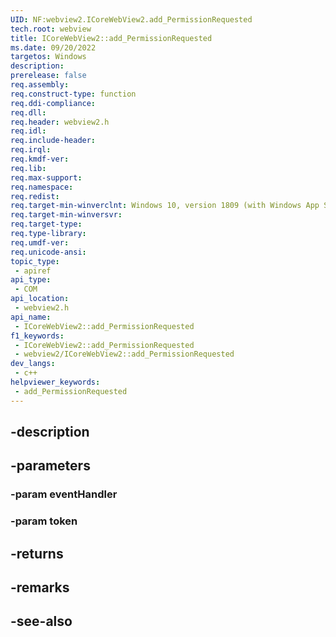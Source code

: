 ```yaml
---
UID: NF:webview2.ICoreWebView2.add_PermissionRequested
tech.root: webview
title: ICoreWebView2::add_PermissionRequested
ms.date: 09/20/2022
targetos: Windows
description: 
prerelease: false
req.assembly: 
req.construct-type: function
req.ddi-compliance: 
req.dll: 
req.header: webview2.h
req.idl: 
req.include-header: 
req.irql: 
req.kmdf-ver: 
req.lib: 
req.max-support: 
req.namespace: 
req.redist: 
req.target-min-winverclnt: Windows 10, version 1809 (with Windows App SDK 1.1 or later)
req.target-min-winversvr: 
req.target-type: 
req.type-library: 
req.umdf-ver: 
req.unicode-ansi: 
topic_type:
 - apiref
api_type:
 - COM
api_location:
 - webview2.h
api_name:
 - ICoreWebView2::add_PermissionRequested
f1_keywords:
 - ICoreWebView2::add_PermissionRequested
 - webview2/ICoreWebView2::add_PermissionRequested
dev_langs:
 - c++
helpviewer_keywords:
 - add_PermissionRequested
---
```


## -description

## -parameters

### -param eventHandler

### -param token

## -returns

## -remarks

## -see-also

